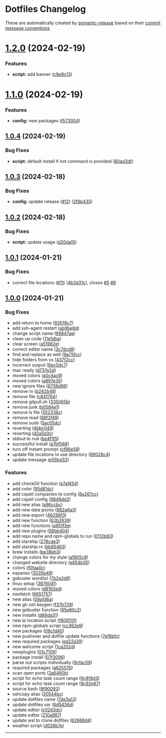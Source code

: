 # Dotfiles Changelog

These are automatically created by [semantic-release](https://github.com/semantic-release/semantic-release) based on their [commit message conventions](https://semantic-release.gitbook.io/semantic-release#commit-message-format)



# [1.2.0](https://github.com/PaleBluDot/dotfiles/compare/v1.1.0...v1.2.0) (2024-02-19)


### Features

* **script:** add banner ([c9e9c13](https://github.com/PaleBluDot/dotfiles/commit/c9e9c132887bc91a500d9ebb0bf09a216da44cb0))

# [1.1.0](https://github.com/PaleBluDot/dotfiles/compare/v1.0.4...v1.1.0) (2024-02-19)


### Features

* **config:** new packages ([f573004](https://github.com/PaleBluDot/dotfiles/commit/f573004c4e15e5c1cedffb00c1c1d7875488d722))

## [1.0.4](https://github.com/PaleBluDot/dotfiles/compare/v1.0.3...v1.0.4) (2024-02-19)


### Bug Fixes

* **script:** default install if not command is provided ([80ad3df](https://github.com/PaleBluDot/dotfiles/commit/80ad3dfee85a31a8f82be6f3d3c1dd5cbcafe1e5))

## [1.0.3](https://github.com/PaleBluDot/dotfiles/compare/v1.0.2...v1.0.3) (2024-02-18)


### Bug Fixes

* **config:** update release   ([#12](https://github.com/PaleBluDot/dotfiles/issues/12)) ([2f8b435](https://github.com/PaleBluDot/dotfiles/commit/2f8b435b3ef64a0955e54b9d2608f7c76ba6f4f6))

## [1.0.2](https://github.com/PaleBluDot/dotfiles/compare/v1.0.1...v1.0.2) (2024-02-18)


### Bug Fixes

* **script:** update usage ([d20da15](https://github.com/PaleBluDot/dotfiles/commit/d20da1565a24913ee5c0f289f40663a436e24406))

## [1.0.1](https://github.com/PaleBluDot/dotfiles/compare/v1.0.0...v1.0.1) (2024-01-21)


### Bug Fixes

* correct file locations ([#11](https://github.com/PaleBluDot/dotfiles/issues/11)) ([4b3d31c](https://github.com/PaleBluDot/dotfiles/commit/4b3d31ce522be26ae004472f7d8fca4cb00b5401)), closes [#5](https://github.com/PaleBluDot/dotfiles/issues/5) [#8](https://github.com/PaleBluDot/dotfiles/issues/8)

## [1.0.0](https://github.com/PaleBluDot/dotfiles/compare/v1.0.0-dev.3...v1.0.0) (2024-01-21)


### Bug Fixes

* add return to home ([93019c7](https://github.com/PaleBluDot/dotfiles/commit/93019c7b9fce4b2364db8ecd27ceb6abc3359955))
* add ssh-agent restart ([ab9be6d](https://github.com/PaleBluDot/dotfiles/commit/ab9be6daed7856221d062f8d0c295dfb71bea965))
* change script name ([99847ae](https://github.com/PaleBluDot/dotfiles/commit/99847aefff6dd1307f228c53e1051581a787cdb4))
* clean up code ([11e1dba](https://github.com/PaleBluDot/dotfiles/commit/11e1dba2d8eaa8f9a4eb17f1acebe6088a346c93))
* clear screen ([a51982e](https://github.com/PaleBluDot/dotfiles/commit/a51982efd5f21fc1d4a257ebf976ba323873e03b))
* correct editor name ([3c7dcd8](https://github.com/PaleBluDot/dotfiles/commit/3c7dcd8fb534807d12d3161dd893d726a37416c5))
* find and replace as well ([9a75fcc](https://github.com/PaleBluDot/dotfiles/commit/9a75fccf43bbb13247be08b360a777a7b37afdea))
* hide folders from vs ([437f2cc](https://github.com/PaleBluDot/dotfiles/commit/437f2cc4eeb7871a30d30fb90b06e199a08e40ac))
* incorrect output ([6ec0dc7](https://github.com/PaleBluDot/dotfiles/commit/6ec0dc7e061259c552c1cb1524e67bd23e717600))
* mac ready ([d737e2d](https://github.com/PaleBluDot/dotfiles/commit/d737e2d71062f4aacda9601c5cc1d3a77613a408))
* moved colors ([a0c4ac8](https://github.com/PaleBluDot/dotfiles/commit/a0c4ac8366bdc22f885e3cb6a139843242e82f46))
* moved colors ([a897e30](https://github.com/PaleBluDot/dotfiles/commit/a897e30e3f61baa8d92648b240d9e2cd8b7dd950))
* new ignore files ([6738d96](https://github.com/PaleBluDot/dotfiles/commit/6738d96c7d00ff1fa8bc1486479e88f8bc9d9776))
* remove \n ([b242b48](https://github.com/PaleBluDot/dotfiles/commit/b242b48c9e10c8134911147bcba36aba795d0e2f))
* remove file ([c841764](https://github.com/PaleBluDot/dotfiles/commit/c841764afb2d03862d50faf799057e9895fde2e3))
* remove gitpull.sh ([335065b](https://github.com/PaleBluDot/dotfiles/commit/335065b9040f4ca076d9a443a0cb5329cd2b5d86))
* remove junk ([b0584e1](https://github.com/PaleBluDot/dotfiles/commit/b0584e1ab52ef8a0ae1915d4e8cf896db2e54b22))
* remove ls file ([552336c](https://github.com/PaleBluDot/dotfiles/commit/552336c04f68ac3dd10dff983c9b1015f055b1ee))
* remove read ([88f2f49](https://github.com/PaleBluDot/dotfiles/commit/88f2f494667f0e01df76d9fcfda5462150e6c93b))
* remove sudo ([5ac05dc](https://github.com/PaleBluDot/dotfiles/commit/5ac05dc9b83e4a83639fb6d80001d4cf6e053a55))
* reverting ([4bbc049](https://github.com/PaleBluDot/dotfiles/commit/4bbc0491297f0494b154eecf1b3b1a0cce74b384))
* reverting ([d2a5d3c](https://github.com/PaleBluDot/dotfiles/commit/d2a5d3c93ade5a368f1e86406d3494590d2c10ce))
* stdout to null ([be4f1f5](https://github.com/PaleBluDot/dotfiles/commit/be4f1f5ddec3a5a30657515d60a183c07ca9c15f))
* successful install ([a7bf568](https://github.com/PaleBluDot/dotfiles/commit/a7bf568b7750beb5fa9b08aaa0dbcd095cad9ac0))
* turn off instant prompt ([cf96e58](https://github.com/PaleBluDot/dotfiles/commit/cf96e581ba0d9b4ac9a6704782fcd88480ca5924))
* update file locations to use  directory ([89028c4](https://github.com/PaleBluDot/dotfiles/commit/89028c4659cab1b6e5bc9da6183fee21a8b62053))
* update message ([e55bd32](https://github.com/PaleBluDot/dotfiles/commit/e55bd329d35b20cd6685f00b3f34973d00a0290f))


### Features

* add checkGit function ([e7af454](https://github.com/PaleBluDot/dotfiles/commit/e7af4545f7a7a441de5c25920f611c31f39626a2))
* add color ([95d81dc](https://github.com/PaleBluDot/dotfiles/commit/95d81dcdf2bd8d907f2e03af85fe9a5a43d87704))
* add cspell companies to config ([8a267cc](https://github.com/PaleBluDot/dotfiles/commit/8a267ccb09b25f0eed7ad80c0ccbc9969c11b4cf))
* add cspell config ([9848dd2](https://github.com/PaleBluDot/dotfiles/commit/9848dd237fc336628709365ab53d27e7f40764b5))
* add new alias ([a96ccbc](https://github.com/PaleBluDot/dotfiles/commit/a96ccbce37d63b3636df35d8e6bb4a3db9ab2e1e))
* add new data points ([962a6a3](https://github.com/PaleBluDot/dotfiles/commit/962a6a35b52ae917cc033b29741a236414dc842b))
* add new export ([46299f3](https://github.com/PaleBluDot/dotfiles/commit/46299f32d819bd53e2a37b056ff307a9c9b5d766))
* add new function ([62b2639](https://github.com/PaleBluDot/dotfiles/commit/62b263921b710375518af56806a49a8100a4cf44))
* add new functions ([a951f3e](https://github.com/PaleBluDot/dotfiles/commit/a951f3e926016181d3be93e8c9c0dd8e749525fa))
* add new plugins ([56bb404](https://github.com/PaleBluDot/dotfiles/commit/56bb404a5afb1725fc4ff1a457bc7de59f0182bd))
* add repo name and npm-globals to run ([0112b83](https://github.com/PaleBluDot/dotfiles/commit/0112b8305761e40cb1b43c8699090df301d9230f))
* add starship ([278cae3](https://github.com/PaleBluDot/dotfiles/commit/278cae3a4623512520873754406a222ff5e3d7b7))
* add starship.rs ([bb85463](https://github.com/PaleBluDot/dotfiles/commit/bb8546322c6c6712f9e18a7a7b048ce472e7d99f))
* brew installs ([be38eb3](https://github.com/PaleBluDot/dotfiles/commit/be38eb34a51abe3993d0e1851dd89e0c20a92cf3))
* change colors for my style ([a1905c8](https://github.com/PaleBluDot/dotfiles/commit/a1905c8808ba206a23194911168dff56fa3a2fb5))
* changed website directory ([e854b35](https://github.com/PaleBluDot/dotfiles/commit/e854b35de6e377e8bbf8d42c62f1ad0c763d5a4a))
* colors ([f0faa0c](https://github.com/PaleBluDot/dotfiles/commit/f0faa0c05a4e3309a91f24f5bb3b3db7bbf407d9))
* espanso ([3035b49](https://github.com/PaleBluDot/dotfiles/commit/3035b49dc2687fca931172af409624288c4cf39e))
* gobuster wordlist ([7b2e2d8](https://github.com/PaleBluDot/dotfiles/commit/7b2e2d88e6629f1ef53bae389d8959370c106930))
* linux setup ([387604f](https://github.com/PaleBluDot/dotfiles/commit/387604ffa161fd363390097c9a1631f910c02dc1))
* moved colors ([d9182ed](https://github.com/PaleBluDot/dotfiles/commit/d9182ed708f1b6a0dde1b59d596683c07e111382))
* neofetch ([6651757](https://github.com/PaleBluDot/dotfiles/commit/6651757bab82ad1e9d42449811a84ca47a93471e))
* new alias ([09a1d6a](https://github.com/PaleBluDot/dotfiles/commit/09a1d6a9948e5c359cbbab1ead270251344beefa))
* new gh ssh keygen ([f37b728](https://github.com/PaleBluDot/dotfiles/commit/f37b72828b1e3fa5061a51cb735a5b58a0f1af7e))
* new gobuster function ([85e80c2](https://github.com/PaleBluDot/dotfiles/commit/85e80c23d5d95aab363cf7ec34cb7f4a235d646f))
* new installs ([d66da31](https://github.com/PaleBluDot/dotfiles/commit/d66da318ae3845ae8405a0f7fd65ecec3cd02685))
* new ip location script ([f80970f](https://github.com/PaleBluDot/dotfiles/commit/f80970f40c31537c4a9655f8283d75a01003fa95))
* new npm-globals script ([cc362e9](https://github.com/PaleBluDot/dotfiles/commit/cc362e933058b19133b36f650b64dfba34aaee80))
* new packages ([08c1d40](https://github.com/PaleBluDot/dotfiles/commit/08c1d40a9b8189aae592750d1147c0fe468d239b))
* new pushover and dotfile update functions ([7ef8bfc](https://github.com/PaleBluDot/dotfiles/commit/7ef8bfce7ab0b44e48372d6831b3c436f85e37f9))
* new required packages ([ed22a39](https://github.com/PaleBluDot/dotfiles/commit/ed22a39751c4af8eca4ce2ed8bace2cb1888f009))
* new welcome script ([1ca202d](https://github.com/PaleBluDot/dotfiles/commit/1ca202db7c1e10378adaf9d6bc833477266644a4))
* newplugins ([01c7109](https://github.com/PaleBluDot/dotfiles/commit/01c71098149867600d75fa58d8e6425a8ab45e52))
* package install ([07f3096](https://github.com/PaleBluDot/dotfiles/commit/07f3096799deadc597c044aad5b24215c7a77417))
* parse out scripts individually ([9cfac59](https://github.com/PaleBluDot/dotfiles/commit/9cfac59014ba2ade41992024f123d19c6b158d25))
* required packages ([a625576](https://github.com/PaleBluDot/dotfiles/commit/a625576ef210456c30b6ae753d005320628300b5))
* scan open ports ([3a6460b](https://github.com/PaleBluDot/dotfiles/commit/3a6460bb031dc3511fc2bf5325d0889d81a06c89))
* script for echo task count range ([9c8f8d3](https://github.com/PaleBluDot/dotfiles/commit/9c8f8d32fc3acbe508594bb9f0923a1a999ed366))
* script for echo task count range ([9c92e67](https://github.com/PaleBluDot/dotfiles/commit/9c92e67f5194450037d45ec5e1b30191983be11b))
* source bash ([9f90093](https://github.com/PaleBluDot/dotfiles/commit/9f900935f3f2f887e713b2e1795e11f4d32e142a))
* sshcopy alias ([30544bc](https://github.com/PaleBluDot/dotfiles/commit/30544bc51cedd6d61e7d262b3e9bfcea1822edf7))
* update dotfiles name ([7de3a13](https://github.com/PaleBluDot/dotfiles/commit/7de3a13e773b9320c0ff8c4e25ef86b608cb1895))
* update dotfiles var ([6d5436d](https://github.com/PaleBluDot/dotfiles/commit/6d5436dd47c934e077b6ef78d012b7215c8c4ec7))
* update editor ([c02d3dc](https://github.com/PaleBluDot/dotfiles/commit/c02d3dc213a90a8f777404a69290bce7f3c550ab))
* update editor ([210a987](https://github.com/PaleBluDot/dotfiles/commit/210a987cf8d25279a3c3a7d070b684aa66568ede))
* update wsl to clone dotfiles ([62868d4](https://github.com/PaleBluDot/dotfiles/commit/62868d4bbdb20e26ebe6628cd0dae0ce6ef6b3d4))
* weather script ([d026b7e](https://github.com/PaleBluDot/dotfiles/commit/d026b7eacc37bb2c5050aa4e5f35d3490a041698))
****
